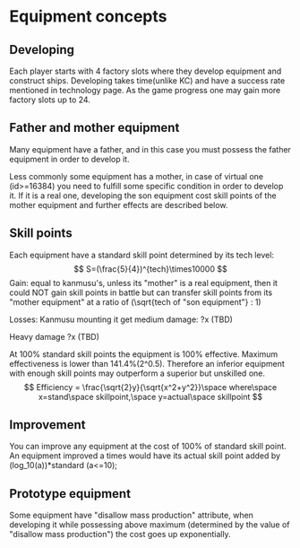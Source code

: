 # Equipment concepts

## Developing

Each player starts with 4 factory slots where they develop equipment and construct ships. Developing takes time(unlike KC) and have a success rate mentioned in technology page. As the game progress one may gain more factory slots up to 24.

## Father and mother equipment

Many equipment have a father, and in this case you must possess the father equipment in order to develop it.

Less commonly some equipment has a mother, in case of virtual one (id>=16384) you need to fulfill some specific condition in order to develop it. If it is a real one, developing the son equipment cost skill points of the mother equipment and further effects are described below.

## Skill points

Each equipment have a standard skill point determined by its tech level:
$$
S=(\frac{5}{4})^{tech}\times10000
$$
Gain: equal to kanmusu's, unless its "mother" is a real equipment, then it could NOT gain skill points in battle but can transfer skill points from its "mother equipment" at a ratio of (\sqrt{tech of "son equipment"} : 1)

Losses: Kanmusu mounting it get medium damage: ?x (TBD)

Heavy damage ?x (TBD)

At 100% standard skill points the equipment is 100% effective. Maximum effectiveness is lower than 141.4%(2^0.5). Therefore an inferior equipment with enough skill points may outperform a superior but unskilled one.
$$
Efficiency = \frac{\sqrt{2}y}{\sqrt{x^2+y^2}}\space where\space x=stand\space skillpoint,\space y=actual\space skillpoint
$$

## Improvement

You can improve any equipment at the cost of 100% of standard skill point. An equipment improved a times would have its actual skill point added by (log_10(a))*standard (a<=10);

## Prototype equipment

Some equipment have "disallow mass production" attribute, when developing it while possessing above maximum (determined by the value of "disallow mass production") the cost goes up exponentially.

